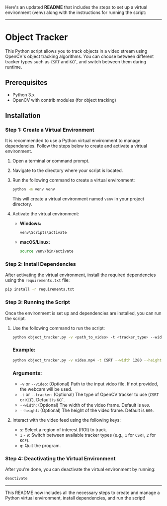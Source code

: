 Here's an updated **README** that includes the steps to set up a virtual environment (venv) along with the instructions for running the script:

---

# Object Tracker

This Python script allows you to track objects in a video stream using OpenCV's object tracking algorithms. You can choose between different tracker types such as `CSRT` and `KCF`, and switch between them during runtime.

## Prerequisites

- Python 3.x
- OpenCV with contrib modules (for object tracking)

## Installation

### Step 1: Create a Virtual Environment

It is recommended to use a Python virtual environment to manage dependencies. Follow the steps below to create and activate a virtual environment.

1. Open a terminal or command prompt.

2. Navigate to the directory where your script is located.

3. Run the following command to create a virtual environment:

   ```bash
   python -m venv venv
   ```

   This will create a virtual environment named `venv` in your project directory.

4. Activate the virtual environment:

   - **Windows:**
     ```bash
     venv\Scripts\activate
     ```

   - **macOS/Linux:**
     ```bash
     source venv/bin/activate
     ```

### Step 2: Install Dependencies

After activating the virtual environment, install the required dependencies using the `requirements.txt` file:

```bash
pip install -r requirements.txt
```

### Step 3: Running the Script

Once the environment is set up and dependencies are installed, you can run the script.

1. Use the following command to run the script:

   ```bash
   python object_tracker.py -v <path_to_video> -t <tracker_type> --width <video_width> --height <video_height>
   ```

   ### Example:
   ```bash
   python object_tracker.py -v video.mp4 -t CSRT --width 1280 --height 720
   ```

   ### Arguments:
   - `-v` or `--video`: (Optional) Path to the input video file. If not provided, the webcam will be used.
   - `-t` or `--tracker`: (Optional) The type of OpenCV tracker to use (`CSRT` or `KCF`). Default is `KCF`.
   - `--width`: (Optional) The width of the video frame. Default is `800`.
   - `--height`: (Optional) The height of the video frame. Default is `600`.

2. Interact with the video feed using the following keys:
   - `s`: Select a region of interest (ROI) to track.
   - `1` - `9`: Switch between available tracker types (e.g., `1` for `CSRT`, `2` for `KCF`).
   - `q`: Quit the program.

### Step 4: Deactivating the Virtual Environment

After you're done, you can deactivate the virtual environment by running:

```bash
deactivate
```

---

This README now includes all the necessary steps to create and manage a Python virtual environment, install dependencies, and run the script!